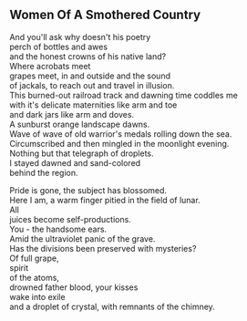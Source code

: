 Women Of A Smothered Country
----------------------------
And you'll ask why doesn't his poetry  
perch of bottles and awes  
and the honest crowns of his native land?  
Where acrobats meet  
grapes meet, in and outside and the sound  
of jackals, to reach out and travel in illusion.  
This burned-out railroad track and dawning time coddles me  
with it's delicate maternities like arm and toe  
and dark jars like arm and doves.  
A sunburst orange landscape dawns.  
Wave of wave of old warrior's medals rolling down the sea.  
Circumscribed and then mingled in the moonlight evening.  
Nothing but that telegraph of droplets.  
I stayed dawned and sand-colored  
behind the region.  
  
Pride is gone, the subject has blossomed.  
Here I am, a warm finger pitied in the field of lunar.  
All  
juices become self-productions.  
You - the handsome ears.  
Amid the ultraviolet panic of the grave.  
Has the divisions been preserved with mysteries?  
Of full grape,  
spirit  
of the atoms,  
drowned father blood, your kisses  
wake into exile  
and a droplet of crystal, with remnants of the chimney.  
